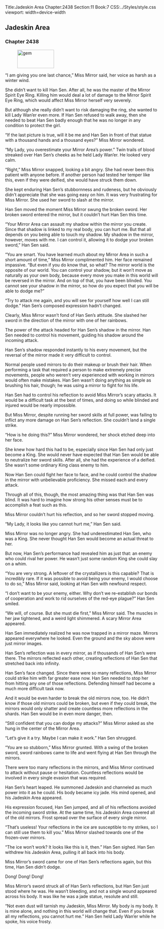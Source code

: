 Title:Jadeskin Area 
Chapter:2438 
Section:11 
Book:7 
CSS:../Styles/style.css 
viewport: width=device-width
  
## Jadeskin Area
### Chapter 2438 
<figure>
	<img src="../Images/gem.gif" alt="gem" id="gem" width="120" height="60" />
</figure>
  

  
  “I am giving you one last chance,” Miss Mirror said, her voice as harsh as a winter wind.

She didn’t want to kill Han Sen. After all, he was the master of the Mirror Spirit Eye Ring. Killing him would deal a lot of damage to the Mirror Spirit Eye Ring, which would affect Miss Mirror herself very severely.

But although she really didn’t want to risk damaging the ring, she wanted to kill Lady Wan’er even more. If Han Sen refused to walk away, then she needed to beat Han Sen badly enough that he was no longer in any condition to protect the girl.

“If the last picture is true, will it be me and Han Sen in front of that statue with a thousand hands and a thousand eyes?” Miss Mirror wondered.

“My Lady, you overestimate your Mirror Area’s power.” Twin trails of blood streaked over Han Sen’s cheeks as he held Lady Wan’er. He looked very calm.

“Right,” Miss Mirror snapped, looking a bit angry. She had never been this patient with anyone before. If another person had tested her temper like this, even if they were deified, she would have struck them down.

She kept enduring Han Sen’s stubbornness and rudeness, but he obviously didn’t appreciate that she was going easy on him. It was very frustrating for Miss Mirror. She used her sword to slash at the mirror.

Han Sen moved the moment Miss Mirror swung the broken sword. Her broken sword entered the mirror, but it couldn’t hurt Han Sen this time.

“Your Mirror Area can assault my shadow within the mirror you create. Since that shadow is linked to my real body, you can hurt me. But that all depends on you being able to touch my shadow. My shadow in the mirror, however, moves with me. I can control it, allowing it to dodge your broken sword,” Han Sen said.

“You are smart. You have learned much about my Mirror Area in such a short amount of time,” Miss Mirror complimented him. Her face remained impassive. “But even if you do know that, so what? The mirror world is the opposite of our world. You can control your shadow, but it won’t move as naturally as your own body, because every move you make in this world will be reversed in the mirror. And on top of that, you have been blinded. You cannot see your shadow in the mirror, so how do you expect that you will be able to dodge me?”

“Try to attack me again, and you will see for yourself how well I can still dodge.” Han Sen’s composed expression hadn’t changed.

Clearly, Miss Mirror wasn’t fond of Han Sen’s attitude. She slashed her sword in the direction of the mirror with one of her rainbows.

The power of the attack headed for Han Sen’s shadow in the mirror. Han Sen needed to control his movement, guiding his shadow around the incoming attack.

Han Sen’s shadow responded instantly to his every movement, but the reversal of the mirror made it very difficult to control.

Normal people used mirrors to do their makeup or brush their hair. When performing a task that required a person to make extremely precise movements, people who weren’t very experienced with working in mirrors would often make mistakes. Han Sen wasn’t doing anything as simple as brushing his hair, though; he was using a mirror to fight for his life.

Han Sen had to control his reflection to avoid Miss Mirror’s scary attacks. It would be a difficult task at the best of times, and doing so while blinded and injured would be nearly impossible.

But Miss Mirror, despite running her sword skills at full power, was failing to inflict any more damage on Han Sen’s reflection. She couldn’t land a single strike.

“How is he doing this?” Miss Mirror wondered, her shock etched deep into her face.

She knew how hard this had to be, especially since Han Sen had only just become a King. She would never have expected that Han Sen would be able to neutralize her sword skills. After all, she had the experience of a deified. She wasn’t some ordinary King class enemy to him.

Now Han Sen could fight her face to face, and he could control the shadow in the mirror with unbelievable proficiency. She missed each and every attack.

Through all of this, though, the most amazing thing was that Han Sen was blind. It was hard to imagine how strong his other senses must be to accomplish a feat such as this.

Miss Mirror couldn’t hurt his reflection, and so her sword stopped moving.

“My Lady, it looks like you cannot hurt me,” Han Sen said.

Miss Mirror was no longer angry. She had underestimated Han Sen, who was a King. She never thought Han Sen would become an actual threat to her.

But now, Han Sen’s performance had revealed him as just that: an enemy who could rival her power. He wasn’t just some random King she could slay on a whim.

“You are very strong. A leftover of the crystallizers is this capable? That is incredibly rare. If it was possible to avoid being your enemy, I would choose to do so,” Miss Mirror said, looking at Han Sen with newfound respect.

“I don’t want to be your enemy, either. Why don’t we re-establish our bonds of cooperation and work to rid ourselves of the red-eye plague?” Han Sen smiled.

“We will, of course. But she must die first,” Miss Mirror said. The muscles in her jaw tightened, and a weird light shimmered. A scary Mirror Area appeared.

Han Sen immediately realized he was now trapped in a mirror maze. Mirrors appeared everywhere he looked. Even the ground and the sky above were just mirror images.

Han Sen’s reflection was in every mirror, as if thousands of Han Sen’s were there. The mirrors reflected each other, creating reflections of Han Sen that stretched back into infinity.

Han Sen’s face changed. Since there were so many reflections, Miss Mirror could strike him with far greater ease now. Han Sen needed to stop her from hitting any one of those reflections. Defending himself had become a much more difficult task now.

And it would be even harder to break the old mirrors now, too. He didn’t know if those old mirrors could be broken, but even if they could break, the mirrors would only shatter and create countless more reflections in the shards. Han Sen would be in even more danger, then.

“Still confident that you can dodge my attacks?” Miss Mirror asked as she hung in the center of the Mirror Area.

“Let’s give it a try. Maybe I can make it work.” Han Sen shrugged.

“You are so stubborn,” Miss Mirror grunted. With a swing of the broken sword, sword rainbows came to life and went flying at Han Sen through the mirrors.

There were too many reflections in the mirrors, and Miss Mirror continued to attack without pause or hesitation. Countless reflections would be involved in every single evasion that was required.

Han Sen’s heart leaped. He summoned Jadeskin and channeled as much power into it as he could. His body became icy jade. His mind opened, and his Jadeskin Area appeared.

His expression focused, Han Sen jumped, and all of his reflections avoided the incoming sword strike. At the same time, his Jadeskin Area covered all of the old mirrors. Frost spread over the surface of every single mirror.

“That’s useless! Your reflections in the ice are susceptible to my strikes, so I can still use them to kill you.” Miss Mirror slashed towards one of the frozen-over mirrors.

“The ice won’t work? It looks like this is it, then.” Han Sen sighed. Han Sen withdrew his Jadeskin Area, pulling it all back into his body.

Miss Mirror’s sword came for one of Han Sen’s reflections again, but this time, Han Sen didn’t dodge.

Dong! Dong! Dong!

Miss Mirror’s sword struck all of Han Sen’s reflections, but Han Sen just stood where he was. He wasn’t bleeding, and not a single wound appeared across his body. It was like he was a jade statue, resolute and still.

“Not even dust will tarnish my Jadeskin, Miss Mirror. My body is my body. It is mine alone, and nothing in this world will change that. Even if you break all my reflections, you cannot hurt me.” Han Sen held Lady Wan’er while he spoke, his voice frosty.
